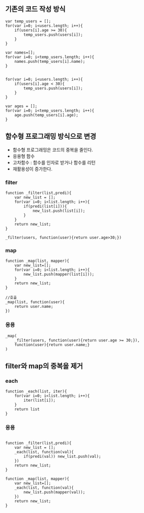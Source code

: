 ## 기존의 코드 작성 방식
```
var temp_users = [];
for(var i=0; i<users.length; i++){
    if(users[i].age >= 30){
        temp_users.push(users[i]);
    }
}

var names=[];
for(var i=0; i<temp_users.length; i++){
    names.push(temp_users[i].name);
}


for(var i=0; i<users.length; i++){
    if(users[i].age < 30){
        temp_users.push(users[i]);
    }
}

var ages = [];
for(var i=0; i<temp_users.length; i++){
    age.push(temp_users[i].age);
}

```

## 함수형 프로그래밍 방식으로 변경
- 함수형 프로그래밍은 코드의 중복을 줄인다.
- 응용형 함수
- 고차함수 : 함수를 인자로 받거나 함수를 리턴
- 재활용성이 증가한다.
### filter
```
function _filter(list,predi){
    var new_list = [];
    for(var i=0; i<list.length; i++){
        if(predi(list[i])){
            new_list.push(list[i]);
        }
    }
    return new_list;
}
```

```
_filter(users, function(user){return user.age>30;})
```
### map
```
function _map(list, mapper){
    var new_list=[];
    for(var i=0; i<list.length; i++){
        new_list.push(mapper(list[i]));
    }
    return new_list;
}
```

```
//호출
_map(list, function(user){
    return user.name;
})
```

### 응용
```
_map(
    _filter(users, function(user){return user.age >= 30;}),
    function(user){return user.name;}
)
```

## filter와 map의 중복을 제거
### each
```
function _each(list, iter){
    for(var i=0; i<list.length; i++){
        iter(list[i]);
    }
    return list
}

```

### 응용
```

function _filter(list,predi){
    var new_list = [];
    _each(list, function(val){
        if(predi(val)) new_list.push(val);
    })
    return new_list;
}

function _map(list, mapper){
    var new_list=[];
    _each(list, function(val){
        new_list.push(mapper(val));
    })
    return new_list;
}
```

